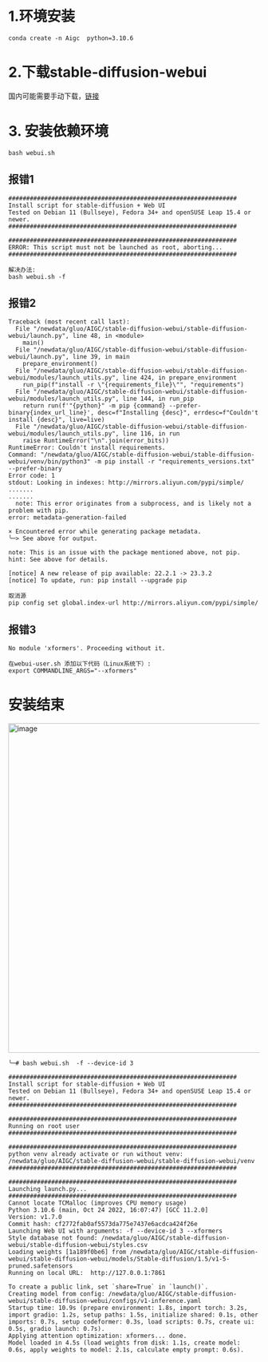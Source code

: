 # 1.环境安装
```
conda create -n Aigc  python=3.10.6 
```
# 2.下载stable-diffusion-webui
国内可能需要手动下载，[链接](https://github.com/AUTOMATIC1111/stable-diffusion-webui.git)
# 3. 安装依赖环境
```bash webui.sh```
## 报错1
```
################################################################
Install script for stable-diffusion + Web UI
Tested on Debian 11 (Bullseye), Fedora 34+ and openSUSE Leap 15.4 or newer.
################################################################

################################################################
ERROR: This script must not be launched as root, aborting...
################################################################
```
```
解决办法:
bash webui.sh -f   
```
## 报错2

```
Traceback (most recent call last):
  File "/newdata/gluo/AIGC/stable-diffusion-webui/stable-diffusion-webui/launch.py", line 48, in <module>
    main()
  File "/newdata/gluo/AIGC/stable-diffusion-webui/stable-diffusion-webui/launch.py", line 39, in main
    prepare_environment()
  File "/newdata/gluo/AIGC/stable-diffusion-webui/stable-diffusion-webui/modules/launch_utils.py", line 424, in prepare_environment
    run_pip(f"install -r \"{requirements_file}\"", "requirements")
  File "/newdata/gluo/AIGC/stable-diffusion-webui/stable-diffusion-webui/modules/launch_utils.py", line 144, in run_pip
    return run(f'"{python}" -m pip {command} --prefer-binary{index_url_line}', desc=f"Installing {desc}", errdesc=f"Couldn't install {desc}", live=live)
  File "/newdata/gluo/AIGC/stable-diffusion-webui/stable-diffusion-webui/modules/launch_utils.py", line 116, in run
    raise RuntimeError("\n".join(error_bits))
RuntimeError: Couldn't install requirements.
Command: "/newdata/gluo/AIGC/stable-diffusion-webui/stable-diffusion-webui/venv/bin/python3" -m pip install -r "requirements_versions.txt" --prefer-binary
Error code: 1
stdout: Looking in indexes: http://mirrors.aliyun.com/pypi/simple/
.......
.......
  note: This error originates from a subprocess, and is likely not a problem with pip.
error: metadata-generation-failed

× Encountered error while generating package metadata.
╰─> See above for output.

note: This is an issue with the package mentioned above, not pip.
hint: See above for details.

[notice] A new release of pip available: 22.2.1 -> 23.3.2
[notice] To update, run: pip install --upgrade pip
```
```
取消源
pip config set global.index-url http://mirrors.aliyun.com/pypi/simple/ 
```
## 报错3
```
No module 'xformers'. Proceeding without it.
```
```
在webui-user.sh 添加以下代码（Linux系统下）:
export COMMANDLINE_ARGS="--xformers"
```
# 安装结束

<img width="660" alt="image" src="https://github.com/Hlufies/AIGC/assets/130231524/9bfa4844-64ba-4b10-8f92-a082c009d44f">


```
╰─# bash webui.sh  -f --device-id 3

################################################################
Install script for stable-diffusion + Web UI
Tested on Debian 11 (Bullseye), Fedora 34+ and openSUSE Leap 15.4 or newer.
################################################################

################################################################
Running on root user
################################################################

################################################################
python venv already activate or run without venv: /newdata/gluo/AIGC/stable-diffusion-webui/stable-diffusion-webui/venv
################################################################

################################################################
Launching launch.py...
################################################################
Cannot locate TCMalloc (improves CPU memory usage)
Python 3.10.6 (main, Oct 24 2022, 16:07:47) [GCC 11.2.0]
Version: v1.7.0
Commit hash: cf2772fab0af5573da775e7437e6acdca424f26e
Launching Web UI with arguments: -f --device-id 3 --xformers
Style database not found: /newdata/gluo/AIGC/stable-diffusion-webui/stable-diffusion-webui/styles.csv
Loading weights [1a189f0be6] from /newdata/gluo/AIGC/stable-diffusion-webui/stable-diffusion-webui/models/Stable-diffusion/1.5/v1-5-pruned.safetensors
Running on local URL:  http://127.0.0.1:7861

To create a public link, set `share=True` in `launch()`.
Creating model from config: /newdata/gluo/AIGC/stable-diffusion-webui/stable-diffusion-webui/configs/v1-inference.yaml
Startup time: 10.9s (prepare environment: 1.8s, import torch: 3.2s, import gradio: 1.2s, setup paths: 1.5s, initialize shared: 0.1s, other imports: 0.7s, setup codeformer: 0.3s, load scripts: 0.7s, create ui: 0.5s, gradio launch: 0.7s).
Applying attention optimization: xformers... done.
Model loaded in 4.5s (load weights from disk: 1.1s, create model: 0.6s, apply weights to model: 2.1s, calculate empty prompt: 0.6s).
```
